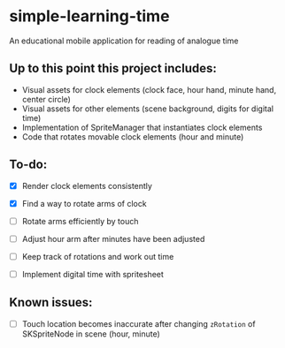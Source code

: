 # simple-learning-time
An educational mobile application for reading of analogue time

## Up to this point this project includes:

* Visual assets for clock elements (clock face, hour hand, minute hand, center circle)
* Visual assets for other elements (scene background, digits for digital time)
* Implementation of SpriteManager that instantiates clock elements
* Code that rotates movable clock elements (hour and minute)


## To-do:
- [x] Render clock elements consistently
- [x] Find a way to rotate arms of clock
- [ ] Rotate arms efficiently by touch
- [ ] Adjust hour arm after minutes have been adjusted
- [ ] Keep track of rotations and work out time
- [ ] Implement digital time with spritesheet



## Known issues:

- [ ] Touch location becomes inaccurate after changing `zRotation` of SKSpriteNode in scene (hour, minute)




